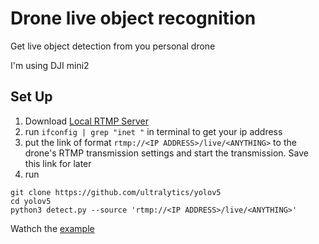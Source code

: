 # Drone live object recognition
Get live object detection from you personal drone


I'm using DJI mini2

## Set Up
1. Download [Local RTMP Server](https://github.com/sallar/mac-local-rtmp-server)
2. run `ifconfig | grep "inet "` in terminal to get your ip address
3. put the link of format `rtmp://<IP ADDRESS>/live/<ANYTHING>` to the drone's RTMP transmission settings and start the transmission. Save this link for later
4. run 
```
git clone https://github.com/ultralytics/yolov5
cd yolov5
python3 detect.py --source 'rtmp://<IP ADDRESS>/live/<ANYTHING>'
```
Wathch the [example](https://youtu.be/Q4YGRJSYXKE) 

